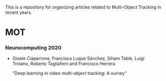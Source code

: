 This is a repository for organizing articles related to Multi-Object Tracking in recent years. 

# MOT

### Neurocomputing 2020
- Gioele Ciaparrone, Francisco Luque Sánchez, Siham Tabik, Luigi Troiano, Roberto Tagliaferri and Francisco Herrera
  
  ”Deep learning in video multi-object tracking: A survey“ 

